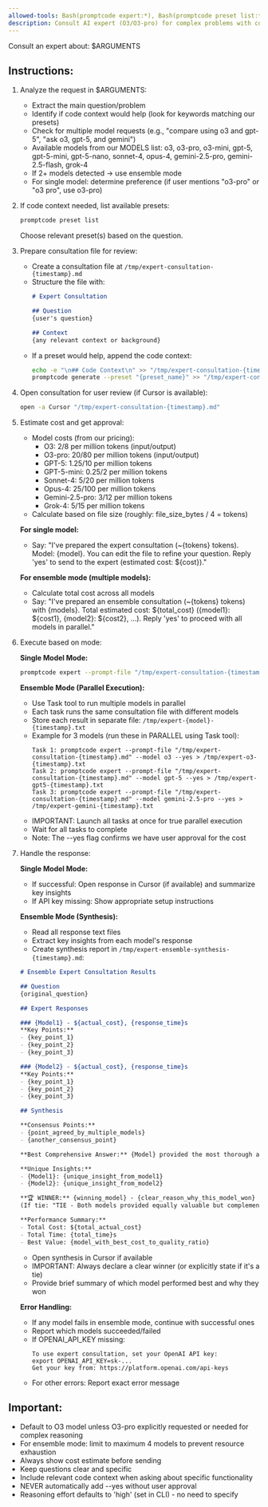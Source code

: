 ```yaml
---
allowed-tools: Bash(promptcode expert:*), Bash(promptcode preset list:*), Bash(promptcode generate:*), Bash(open -a Cursor:*), Read(/tmp/expert-*:*), Write(/tmp/expert-consultation-*.md), Task
description: Consult AI expert (O3/O3-pro) for complex problems with code context - supports ensemble mode for multiple models
---
```


Consult an expert about: $ARGUMENTS

## Instructions:

1. Analyze the request in $ARGUMENTS:
   - Extract the main question/problem
   - Identify if code context would help (look for keywords matching our presets)
   - Check for multiple model requests (e.g., "compare using o3 and gpt-5", "ask o3, gpt-5, and gemini")
   - Available models from our MODELS list: o3, o3-pro, o3-mini, gpt-5, gpt-5-mini, gpt-5-nano, sonnet-4, opus-4, gemini-2.5-pro, gemini-2.5-flash, grok-4
   - If 2+ models detected → use ensemble mode
   - For single model: determine preference (if user mentions "o3-pro" or "o3 pro", use o3-pro)

2. If code context needed, list available presets:
   ```bash
   promptcode preset list
   ```
   Choose relevant preset(s) based on the question.

3. Prepare consultation file for review:
   - Create a consultation file at `/tmp/expert-consultation-{timestamp}.md`
   - Structure the file with:
     ```markdown
     # Expert Consultation
     
     ## Question
     {user's question}
     
     ## Context
     {any relevant context or background}
     ```
   - If a preset would help, append the code context:
     ```bash
     echo -e "\n## Code Context\n" >> "/tmp/expert-consultation-{timestamp}.md"
     promptcode generate --preset "{preset_name}" >> "/tmp/expert-consultation-{timestamp}.md"
     ```

4. Open consultation for user review (if Cursor is available):
   ```bash
   open -a Cursor "/tmp/expert-consultation-{timestamp}.md"
   ```
   
5. Estimate cost and get approval:
   - Model costs (from our pricing):
     - O3: $2/$8 per million tokens (input/output)
     - O3-pro: $20/$80 per million tokens (input/output)
     - GPT-5: $1.25/$10 per million tokens
     - GPT-5-mini: $0.25/$2 per million tokens
     - Sonnet-4: $5/$20 per million tokens
     - Opus-4: $25/$100 per million tokens
     - Gemini-2.5-pro: $3/$12 per million tokens
     - Grok-4: $5/$15 per million tokens
   - Calculate based on file size (roughly: file_size_bytes / 4 = tokens)
   
   **For single model:**
   - Say: "I've prepared the expert consultation (~{tokens} tokens). Model: {model}. You can edit the file to refine your question. Reply 'yes' to send to the expert (estimated cost: ${cost})."
   
   **For ensemble mode (multiple models):**
   - Calculate total cost across all models
   - Say: "I've prepared an ensemble consultation (~{tokens} tokens) with {models}. Total estimated cost: ${total_cost} ({model1}: ${cost1}, {model2}: ${cost2}, ...). Reply 'yes' to proceed with all models in parallel."

6. Execute based on mode:

   **Single Model Mode:**
   ```bash
   promptcode expert --prompt-file "/tmp/expert-consultation-{timestamp}.md" --model {model} --yes
   ```
   
   **Ensemble Mode (Parallel Execution):**
   - Use Task tool to run multiple models in parallel
   - Each task runs the same consultation file with different models
   - Store each result in separate file: `/tmp/expert-{model}-{timestamp}.txt`
   - Example for 3 models (run these in PARALLEL using Task tool):
     ```
     Task 1: promptcode expert --prompt-file "/tmp/expert-consultation-{timestamp}.md" --model o3 --yes > /tmp/expert-o3-{timestamp}.txt
     Task 2: promptcode expert --prompt-file "/tmp/expert-consultation-{timestamp}.md" --model gpt-5 --yes > /tmp/expert-gpt5-{timestamp}.txt  
     Task 3: promptcode expert --prompt-file "/tmp/expert-consultation-{timestamp}.md" --model gemini-2.5-pro --yes > /tmp/expert-gemini-{timestamp}.txt
     ```
   - IMPORTANT: Launch all tasks at once for true parallel execution
   - Wait for all tasks to complete
   - Note: The --yes flag confirms we have user approval for the cost

7. Handle the response:

   **Single Model Mode:**
   - If successful: Open response in Cursor (if available) and summarize key insights
   - If API key missing: Show appropriate setup instructions
   
   **Ensemble Mode (Synthesis):**
   - Read all response text files
   - Extract key insights from each model's response
   - Create synthesis report in `/tmp/expert-ensemble-synthesis-{timestamp}.md`:
   
   ```markdown
   # Ensemble Expert Consultation Results
   
   ## Question
   {original_question}
   
   ## Expert Responses
   
   ### {Model1} - ${actual_cost}, {response_time}s
   **Key Points:**
   - {key_point_1}
   - {key_point_2}
   - {key_point_3}
   
   ### {Model2} - ${actual_cost}, {response_time}s
   **Key Points:**
   - {key_point_1}
   - {key_point_2}
   - {key_point_3}
   
   ## Synthesis
   
   **Consensus Points:**
   - {point_agreed_by_multiple_models}
   - {another_consensus_point}
   
   **Best Comprehensive Answer:** {Model} provided the most thorough analysis, particularly strong on {specific_aspect}
   
   **Unique Insights:**
   - {Model1}: {unique_insight_from_model1}
   - {Model2}: {unique_insight_from_model2}
   
   **🏆 WINNER:** {winning_model} - {clear_reason_why_this_model_won}
   (If tie: "TIE - Both models provided equally valuable but complementary insights")
   
   **Performance Summary:**
   - Total Cost: ${total_actual_cost}
   - Total Time: {total_time}s
   - Best Value: {model_with_best_cost_to_quality_ratio}
   ```
   
   - Open synthesis in Cursor if available
   - IMPORTANT: Always declare a clear winner (or explicitly state if it's a tie)
   - Provide brief summary of which model performed best and why they won

   **Error Handling:**
   - If any model fails in ensemble mode, continue with successful ones
   - Report which models succeeded/failed
   - If OPENAI_API_KEY missing:
     ```
     To use expert consultation, set your OpenAI API key:
     export OPENAI_API_KEY=sk-...
     Get your key from: https://platform.openai.com/api-keys
     ```
   - For other errors: Report exact error message

## Important:
- Default to O3 model unless O3-pro explicitly requested or needed for complex reasoning
- For ensemble mode: limit to maximum 4 models to prevent resource exhaustion
- Always show cost estimate before sending
- Keep questions clear and specific
- Include relevant code context when asking about specific functionality
- NEVER automatically add --yes without user approval
- Reasoning effort defaults to 'high' (set in CLI) - no need to specify